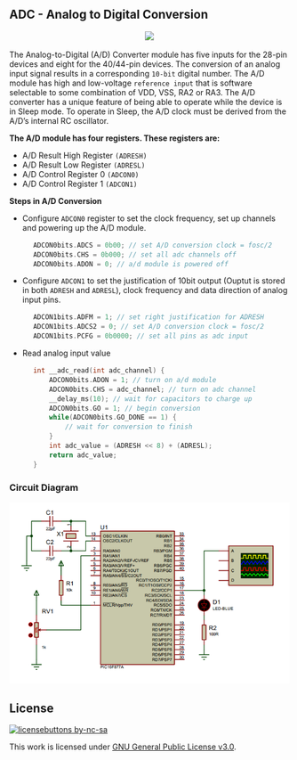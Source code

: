 ## ADC - Analog to Digital Conversion

<p align="center">
      <img src="https://cdn.openlabpro.com/wp-content/uploads/2016/09/ADC-1.png" width="400"/>
</p>

The Analog-to-Digital (A/D) Converter module has five inputs for the 28-pin devices and eight for the 40/44-pin devices. The conversion of an analog input signal results in a corresponding `10-bit` digital number. The A/D module has high and low-voltage `reference input` that is software selectable to some combination of VDD, VSS, RA2 or RA3. The A/D converter has a unique feature of being able to operate while the device is in Sleep mode. To operate in Sleep, the A/D clock must be derived from the A/D’s internal RC oscillator.

**The A/D module has four registers. These registers are:**
- A/D Result High Register `(ADRESH)`
- A/D Result Low Register `(ADRESL)`
- A/D Control Register 0 `(ADCON0)`
- A/D Control Register 1 `(ADCON1)`

**Steps in A/D Conversion**
- Configure `ADCON0` register to set the clock frequency, set up channels and powering up the A/D module.
```c
      ADCON0bits.ADCS = 0b00; // set A/D conversion clock = fosc/2
      ADCON0bits.CHS = 0b000; // set all adc channels off
      ADCON0bits.ADON = 0; // a/d module is powered off
```
- Configure `ADCON1` to set the justification of 10bit output (Ouptut is stored in both `ADRESH` and `ADRESL`), clock frequency and data direction of analog input pins.
```c
      ADCON1bits.ADFM = 1; // set right justification for ADRESH
      ADCON1bits.ADCS2 = 0; // set A/D conversion clock = fosc/2
      ADCON1bits.PCFG = 0b0000; // set all pins as adc input 
```
- Read analog input value
```c
      int __adc_read(int adc_channel) {
          ADCON0bits.ADON = 1; // turn on a/d module
          ADCON0bits.CHS = adc_channel; // turn on adc channel
          __delay_ms(10); // wait for capacitors to charge up
          ADCON0bits.GO = 1; // begin conversion
          while(ADCON0bits.GO_DONE == 1) {
              // wait for conversion to finish
          }
          int adc_value = (ADRESH << 8) + (ADRESL);
          return adc_value;
      }
```
 
### Circuit Diagram

<p align="center">
      <img src="adc.PNG" width="600"/>
</p>

## License
[![licensebuttons by-nc-sa](https://licensebuttons.net/l/by-nc-sa/3.0/88x31.png)](https://creativecommons.org/licenses/by-nc-sa/4.0)

This work is licensed under [GNU General Public License v3.0](https://github.com/atick-faisal/PIC16F877a/blob/master/LICENSE).
